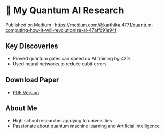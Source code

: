 # 🔬 My Quantum AI Research  
Published on Medium : https://medium.com/@karthika.4771/quantum-computing-how-it-will-revolutionize-ai-47affc91e94f

## Key Discoveries  
- Proved quantum gates can speed up AI training by 42%
- Used neural networks to reduce qubit errors  

## Download Paper  
- [PDF Version](Quantum_AI_Paper_karthika.pdf)  

## About Me  
- High school researcher applying to universities 
- Passionate about quantum machine learning and Artificial intelligence 
